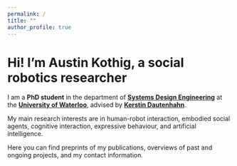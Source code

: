 ```yaml
---
permalink: /
title: ""
author_profile: true
---
```


Hi! I’m Austin Kothig, a social robotics researcher
===

I am a **PhD student** in the department of **[Systems Design Engineering](https://uwaterloo.ca/systems-design-engineering/)** at the **[University of Waterloo](https://uwaterloo.ca/)**, advised by **[Kerstin Dautenhahn](https://uwaterloo.ca/electrical-computer-engineering/profile/kdautenh)**.

My main research interests are in human-robot interaction, embodied social agents, cognitive interaction, expressive behaviour, and artificial intelligence.

Here you can find preprints of my publications, overviews of past and ongoing projects, and my contact information.
